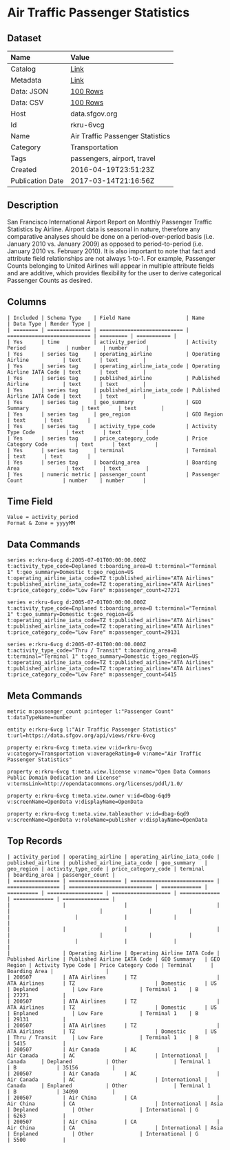 # Air Traffic Passenger Statistics

## Dataset

| Name | Value |
| :--- | :---- |
| Catalog | [Link](https://catalog.data.gov/dataset/air-traffic-passenger-statistics) |
| Metadata | [Link](https://data.sfgov.org/api/views/rkru-6vcg) |
| Data: JSON | [100 Rows](https://data.sfgov.org/api/views/rkru-6vcg/rows.json?max_rows=100) |
| Data: CSV | [100 Rows](https://data.sfgov.org/api/views/rkru-6vcg/rows.csv?max_rows=100) |
| Host | data.sfgov.org |
| Id | rkru-6vcg |
| Name | Air Traffic Passenger Statistics |
| Category | Transportation |
| Tags | passengers, airport, travel |
| Created | 2016-04-19T23:51:23Z |
| Publication Date | 2017-03-14T21:16:56Z |

## Description

San Francisco International Airport Report on Monthly Passenger Traffic Statistics by Airline. Airport data is seasonal in nature, therefore any comparative analyses should be done on a period-over-period basis (i.e. January 2010 vs. January 2009) as opposed to period-to-period (i.e. January 2010 vs. February 2010). It is also important to note that fact and attribute field relationships are not always 1-to-1. For example, Passenger Counts belonging to United Airlines will appear in multiple attribute fields and are additive, which provides flexibility for the user to derive categorical Passenger Counts as desired.

## Columns

```ls
| Included | Schema Type    | Field Name                  | Name                        | Data Type | Render Type |
| ======== | ============== | =========================== | =========================== | ========= | =========== |
| Yes      | time           | activity_period             | Activity Period             | number    | number      |
| Yes      | series tag     | operating_airline           | Operating Airline           | text      | text        |
| Yes      | series tag     | operating_airline_iata_code | Operating Airline IATA Code | text      | text        |
| Yes      | series tag     | published_airline           | Published Airline           | text      | text        |
| Yes      | series tag     | published_airline_iata_code | Published Airline IATA Code | text      | text        |
| Yes      | series tag     | geo_summary                 | GEO Summary                 | text      | text        |
| Yes      | series tag     | geo_region                  | GEO Region                  | text      | text        |
| Yes      | series tag     | activity_type_code          | Activity Type Code          | text      | text        |
| Yes      | series tag     | price_category_code         | Price Category Code         | text      | text        |
| Yes      | series tag     | terminal                    | Terminal                    | text      | text        |
| Yes      | series tag     | boarding_area               | Boarding Area               | text      | text        |
| Yes      | numeric metric | passenger_count             | Passenger Count             | number    | number      |
```

## Time Field

```ls
Value = activity_period
Format & Zone = yyyyMM
```

## Data Commands

```ls
series e:rkru-6vcg d:2005-07-01T00:00:00.000Z t:activity_type_code=Deplaned t:boarding_area=B t:terminal="Terminal 1" t:geo_summary=Domestic t:geo_region=US t:operating_airline_iata_code=TZ t:published_airline="ATA Airlines" t:published_airline_iata_code=TZ t:operating_airline="ATA Airlines" t:price_category_code="Low Fare" m:passenger_count=27271

series e:rkru-6vcg d:2005-07-01T00:00:00.000Z t:activity_type_code=Enplaned t:boarding_area=B t:terminal="Terminal 1" t:geo_summary=Domestic t:geo_region=US t:operating_airline_iata_code=TZ t:published_airline="ATA Airlines" t:published_airline_iata_code=TZ t:operating_airline="ATA Airlines" t:price_category_code="Low Fare" m:passenger_count=29131

series e:rkru-6vcg d:2005-07-01T00:00:00.000Z t:activity_type_code="Thru / Transit" t:boarding_area=B t:terminal="Terminal 1" t:geo_summary=Domestic t:geo_region=US t:operating_airline_iata_code=TZ t:published_airline="ATA Airlines" t:published_airline_iata_code=TZ t:operating_airline="ATA Airlines" t:price_category_code="Low Fare" m:passenger_count=5415
```

## Meta Commands

```ls
metric m:passenger_count p:integer l:"Passenger Count" t:dataTypeName=number

entity e:rkru-6vcg l:"Air Traffic Passenger Statistics" t:url=https://data.sfgov.org/api/views/rkru-6vcg

property e:rkru-6vcg t:meta.view v:id=rkru-6vcg v:category=Transportation v:averageRating=0 v:name="Air Traffic Passenger Statistics"

property e:rkru-6vcg t:meta.view.license v:name="Open Data Commons Public Domain Dedication and License" v:termsLink=http://opendatacommons.org/licenses/pddl/1.0/

property e:rkru-6vcg t:meta.view.owner v:id=dbag-6qd9 v:screenName=OpenData v:displayName=OpenData

property e:rkru-6vcg t:meta.view.tableauthor v:id=dbag-6qd9 v:screenName=OpenData v:roleName=publisher v:displayName=OpenData
```

## Top Records

```ls
| activity_period | operating_airline | operating_airline_iata_code | published_airline | published_airline_iata_code | geo_summary   | geo_region | activity_type_code | price_category_code | terminal      | boarding_area | passenger_count | 
| =============== | ================= | =========================== | ================= | =========================== | ============= | ========== | ================== | =================== | ============= | ============= | =============== | 
|                 |                   |                             |                   |                             |               |            |                    |                     |               |               |                 | 
|                 |                   |                             |                   |                             |               |            |                    |                     |               |               |                 | 
|                 | Operating Airline | Operating Airline IATA Code | Published Airline | Published Airline IATA Code | GEO Summary   | GEO Region | Activity Type Code | Price Category Code | Terminal      | Boarding Area |                 | 
| 200507          | ATA Airlines      | TZ                          | ATA Airlines      | TZ                          | Domestic      | US         | Deplaned           | Low Fare            | Terminal 1    | B             | 27271           | 
| 200507          | ATA Airlines      | TZ                          | ATA Airlines      | TZ                          | Domestic      | US         | Enplaned           | Low Fare            | Terminal 1    | B             | 29131           | 
| 200507          | ATA Airlines      | TZ                          | ATA Airlines      | TZ                          | Domestic      | US         | Thru / Transit     | Low Fare            | Terminal 1    | B             | 5415            | 
| 200507          | Air Canada        | AC                          | Air Canada        | AC                          | International | Canada     | Deplaned           | Other               | Terminal 1    | B             | 35156           | 
| 200507          | Air Canada        | AC                          | Air Canada        | AC                          | International | Canada     | Enplaned           | Other               | Terminal 1    | B             | 34090           | 
| 200507          | Air China         | CA                          | Air China         | CA                          | International | Asia       | Deplaned           | Other               | International | G             | 6263            | 
| 200507          | Air China         | CA                          | Air China         | CA                          | International | Asia       | Enplaned           | Other               | International | G             | 5500            | 
```